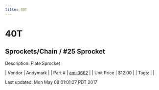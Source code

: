 ```yaml
---
title: 40T
---
```


# 40T
## Sprockets/Chain / #25 Sprocket
Description: 	Plate Sprocket 

| Vendor | Andymark | 
| Part # | [am-0662](http://www.andymark.com/Sprocket-p/am-0662.htm) | 
| Unit Price | $12.00 | 
| Tags: |  | 

Last updated: Mon May 08 01:01:27 PDT 2017